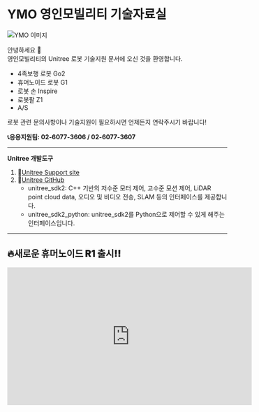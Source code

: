 # YMO 영인모빌리티 기술자료실

![YMO 이미지](/YMO-support/images/ymo.png)

안녕하세요 👋  
영인모빌리티의 Unitree 로봇 기술지원 문서에 오신 것을 환영합니다.

- 4족보행 로봇 Go2
- 휴머노이드 로봇 G1
- 로봇 손 Inspire
- 로봇팔 Z1
- A/S

로봇 관련 문의사항이나 기술지원이 필요하시면 언제든지 연락주시기 바랍니다!  

**📞응용지원팀: 02-6077-3606 / 02-6077-3607**  

---
<span style="font-weight: bold;">Unitree 개발도구

1. 🔗[Unitree Support site](https://support.unitree.com/main)  
2. 🔗[Unitree GitHub](https://github.com/unitreerobotics)  
    - unitree_sdk2: C++ 기반의 저수준 모터 제어, 고수준 모션 제어, LiDAR point cloud data, 오디오 및 비디오 전송, SLAM 등의 인터페이스를 제공합니다. 
    - unitree_sdk2_python: unitree_sdk2를 Python으로 제어할 수 있게 해주는 인터페이스입니다.
---

<h2 style="font-weight: 900;">🔥새로운 휴머노이드 R1 출시‼️</h2>

<iframe width="560" height="315" src="https://www.youtube.com/embed/v1Q4Su54iho" frameborder="0" allowfullscreen></iframe>